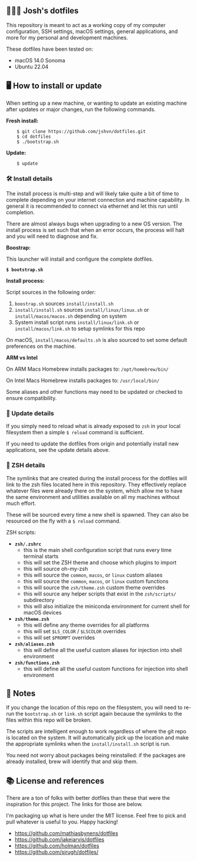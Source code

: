## 👨🏻‍💻 Josh's dotfiles

This repository is meant to act as a working copy of my computer configuration, SSH settings, macOS settings, general applications, and more for my personal and development machines. 

These dotfiles have been tested on:

* macOS 14.0 Sonoma
* Ubuntu 22.04


## 🖥 How to install or update

When setting up a new machine, or wanting to update an existing machine after updates or major changes, run the following commands.

**Fresh install:**
```
    $ git clone https://github.com/jshvn/dotfiles.git
    $ cd dotfiles
    $ ./bootstrap.sh
```

**Update:**
```
    $ update
```

### 🛠 Install details

The install process is multi-step and will likely take quite a bit of time to complete depending on your internet connection and machine capability. In general it is recommended to connect via ethernet and let this run until completion.

There are almost always bugs when upgrading to a new OS version. The install process is set such that when an error occurs, the process will halt and you will need to diagnose and fix.

**Boostrap:**

This launcher will install and configure the complete dotfiles. 

**`$ bootstrap.sh`**

**Install process:**

Script sources in the following order:

1. `boostrap.sh` sources `install/install.sh`
2. `install/install.sh` sources `install/linux/linux.sh` or `install/macos/macos.sh` depending on system
3. System install script runs `install/linux/link.sh` or `install/macos/link.sh` to setup symlinks for this repo

On macOS, `install/macos/defaults.sh` is also sourced to set some default preferences on the machine.

**ARM vs Intel**

On ARM Macs Homebrew installs packages to:
    `/opt/homebrew/bin/`

On Intel Macs Homebrew installs packages to:
    `/usr/local/bin/`

Some aliases and other functions may need to be updated or checked to ensure compatibility.

### 🔭 Update details

If you simply need to reload what is already exposed to `zsh` in your local filesystem then a simple `$ reload` command is sufficient.

If you need to update the dotfiles from origin and potentially install new applications, see the update details above.


### 🦪 ZSH details

The symlinks that are created during the install process for the dotfiles will link to the zsh files located here in this repository. They effectively replace whatever files were already there on the system, which allow me to have the same environment and utilities available on all my machines without much effort.

These will be sourced every time a new shell is spawned. They can also be resourced on the fly with a `$ reload` command.

ZSH scripts:

* **`zsh/.zshrc`**
    * this is the main shell configuration script that runs every time terminal starts
    * this will set the ZSH theme and choose which plugins to import
    * this will source oh-my-zsh
    * this will source the `common`, `macos`, or `linux` custom aliases
    * this will source the `common`, `macos`, or `linux` custom functions
    * this will source the `zsh/theme.zsh` custom theme overrides
    * this will source any helper scripts that exist in the `zsh/scripts/` subdirectory
    * this will also initialize the miniconda environment for current shell for macOS devices
* **`zsh/theme.zsh`**
    * this will define any theme overrides for all platforms
    * this will set `$LS_COLOR` / `$LSCOLOR` overrides
    * this will set `$PROMPT` overrides
* **`zsh/aliases.zsh`**
    * this will define all the useful custom aliases for injection into shell environment
* **`zsh/functions.zsh`**
    * this will define all the useful custom functions for injection into shell environment


## 📘 Notes

If you change the location of this repo on the filesystem, you will need to re-run the `bootstrap.sh` or `link.sh` script again because the symlinks to the files within this repo will be broken.

The scripts are intelligent enough to work regardless of where the git repo is located on the system. It will automatically pick up the location and make the appropriate symlinks when the `install/install.sh` script is run.

You need not worry about packages being reinstalled: if the packages are already installed, brew will identify that and skip them.

## 📚 License and references

There are a ton of folks with better dotfiles than these that were the inspiration for this project. The links for those are below.

I'm packaging up what is here under the MIT license. Feel free to pick and pull whatever is useful to you. Happy hacking!

- https://github.com/mathiasbynens/dotfiles
- https://github.com/jakejarvis/dotfiles
- https://github.com/holman/dotfiles
- https://github.com/sirugh/dotfiles/
